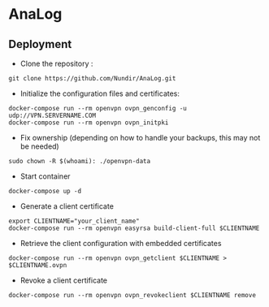 # AnaLog

## Deployment

- Clone the repository :
```
git clone https://github.com/Nundir/AnaLog.git
```
- Initialize the configuration files and certificates:
```
docker-compose run --rm openvpn ovpn_genconfig -u udp://VPN.SERVERNAME.COM
docker-compose run --rm openvpn ovpn_initpki
```

- Fix ownership (depending on how to handle your backups, this may not be needed)
```
sudo chown -R $(whoami): ./openvpn-data
```

- Start container
```
docker-compose up -d
```

- Generate a client certificate
```
export CLIENTNAME="your_client_name"
docker-compose run --rm openvpn easyrsa build-client-full $CLIENTNAME
```

- Retrieve the client configuration with embedded certificates
```
docker-compose run --rm openvpn ovpn_getclient $CLIENTNAME > $CLIENTNAME.ovpn
```

- Revoke a client certificate
```
docker-compose run --rm openvpn ovpn_revokeclient $CLIENTNAME remove
```
